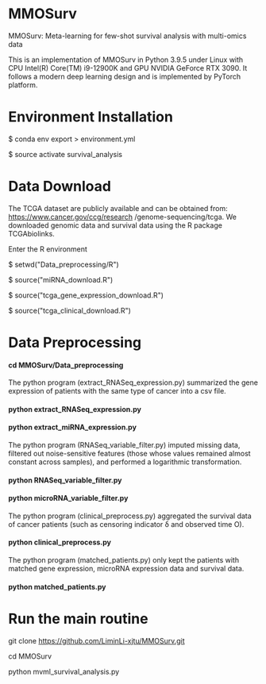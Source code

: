# MMOSurv

MMOSurv: Meta-learning for few-shot survival analysis with multi-omics data

This is an implementation of MMOSurv in Python 3.9.5 under Linux with CPU Intel(R) Core(TM) i9-12900K and GPU NVIDIA GeForce RTX 3090. It follows a modern deep learning design and is implemented by PyTorch platform.

# Environment Installation

$ conda env export > environment.yml

$ source activate survival_analysis

# Data Download

The TCGA dataset are publicly available and can be obtained from: https://www.cancer.gov/ccg/research /genome-sequencing/tcga.  We downloaded genomic data and survival data using the R package TCGAbiolinks.

Enter the R environment

$ setwd("Data_preprocessing/R")

$ source("miRNA_download.R")

$ source("tcga_gene_expression_download.R")

$ source("tcga_clinical_download.R")

# Data Preprocessing

#### cd MMOSurv/Data_preprocessing

The python program (extract_RNASeq_expression.py) summarized the gene expression of patients with the same type of cancer into a csv file. 

#### python extract_RNASeq_expression.py

#### python extract_miRNA_expression.py

The python program (RNASeq_variable_filter.py) imputed missing data, filtered out noise-sensitive features (those whose values ​​remained almost constant across samples), and performed a logarithmic transformation.

#### python RNASeq_variable_filter.py

#### python microRNA_variable_filter.py

The python program (clinical_preprocess.py)  aggregated the survival data of cancer patients (such as censoring indicator δ and observed time O).

#### python clinical_preprocess.py

The python program (matched_patients.py) only kept the patients with matched gene expression, microRNA expression data and survival data.

#### python matched_patients.py

# Run the main routine

git clone https://github.com/LiminLi-xjtu/MMOSurv.git

cd MMOSurv

python mvml_survival_analysis.py
